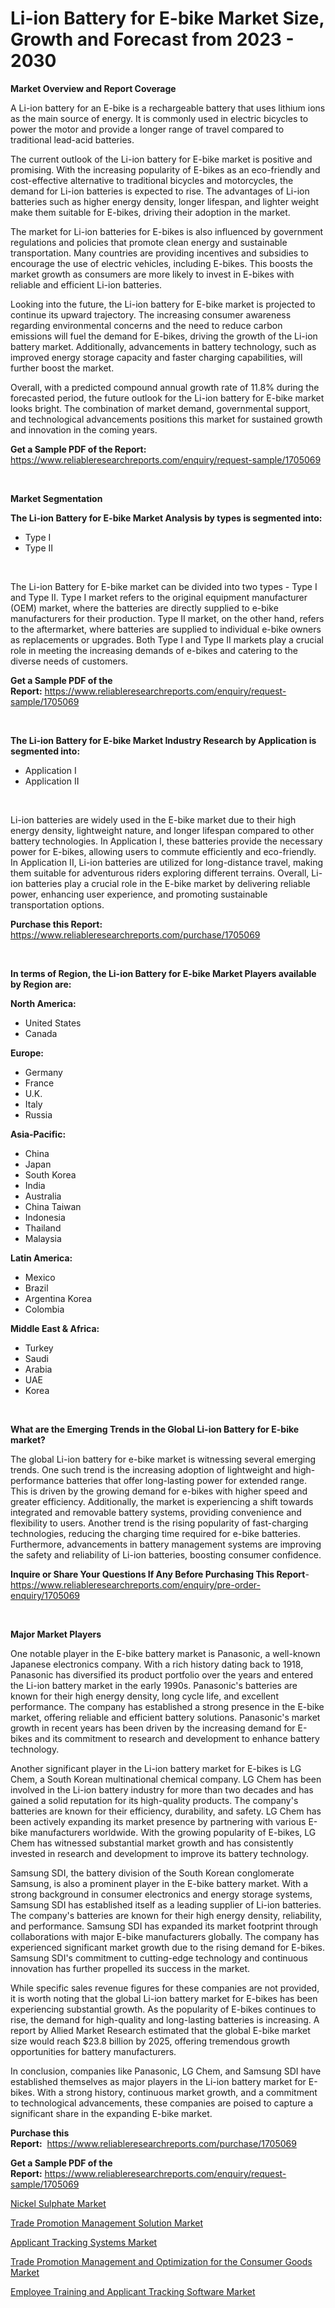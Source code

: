 <p><h1>Li-ion Battery for E-bike Market Size, Growth and Forecast from 2023 - 2030</h1></p><p><strong>Market Overview and Report Coverage</strong></p>
<p><p>A Li-ion battery for an E-bike is a rechargeable battery that uses lithium ions as the main source of energy. It is commonly used in electric bicycles to power the motor and provide a longer range of travel compared to traditional lead-acid batteries.</p><p>The current outlook of the Li-ion battery for E-bike market is positive and promising. With the increasing popularity of E-bikes as an eco-friendly and cost-effective alternative to traditional bicycles and motorcycles, the demand for Li-ion batteries is expected to rise. The advantages of Li-ion batteries such as higher energy density, longer lifespan, and lighter weight make them suitable for E-bikes, driving their adoption in the market.</p><p>The market for Li-ion batteries for E-bikes is also influenced by government regulations and policies that promote clean energy and sustainable transportation. Many countries are providing incentives and subsidies to encourage the use of electric vehicles, including E-bikes. This boosts the market growth as consumers are more likely to invest in E-bikes with reliable and efficient Li-ion batteries.</p><p>Looking into the future, the Li-ion battery for E-bike market is projected to continue its upward trajectory. The increasing consumer awareness regarding environmental concerns and the need to reduce carbon emissions will fuel the demand for E-bikes, driving the growth of the Li-ion battery market. Additionally, advancements in battery technology, such as improved energy storage capacity and faster charging capabilities, will further boost the market.</p><p>Overall, with a predicted compound annual growth rate of 11.8% during the forecasted period, the future outlook for the Li-ion battery for E-bike market looks bright. The combination of market demand, governmental support, and technological advancements positions this market for sustained growth and innovation in the coming years.</p></p>
<p><strong>Get a Sample PDF of the Report:</strong> <a href="https://www.reliableresearchreports.com/enquiry/request-sample/1705069">https://www.reliableresearchreports.com/enquiry/request-sample/1705069</a></p>
<p>&nbsp;</p>
<p><strong>Market Segmentation</strong></p>
<p><strong>The Li-ion Battery for E-bike Market Analysis by types is segmented into:</strong></p>
<p><ul><li>Type I</li><li>Type II</li></ul></p>
<p>&nbsp;</p>
<p><p>The Li-ion Battery for E-bike market can be divided into two types - Type I and Type II. Type I market refers to the original equipment manufacturer (OEM) market, where the batteries are directly supplied to e-bike manufacturers for their production. Type II market, on the other hand, refers to the aftermarket, where batteries are supplied to individual e-bike owners as replacements or upgrades. Both Type I and Type II markets play a crucial role in meeting the increasing demands of e-bikes and catering to the diverse needs of customers.</p></p>
<p><strong>Get a Sample PDF of the Report:</strong>&nbsp;<a href="https://www.reliableresearchreports.com/enquiry/request-sample/1705069">https://www.reliableresearchreports.com/enquiry/request-sample/1705069</a></p>
<p>&nbsp;</p>
<p><strong>The Li-ion Battery for E-bike Market Industry Research by Application is segmented into:</strong></p>
<p><ul><li>Application I</li><li>Application II</li></ul></p>
<p>&nbsp;</p>
<p><p>Li-ion batteries are widely used in the E-bike market due to their high energy density, lightweight nature, and longer lifespan compared to other battery technologies. In Application I, these batteries provide the necessary power for E-bikes, allowing users to commute efficiently and eco-friendly. In Application II, Li-ion batteries are utilized for long-distance travel, making them suitable for adventurous riders exploring different terrains. Overall, Li-ion batteries play a crucial role in the E-bike market by delivering reliable power, enhancing user experience, and promoting sustainable transportation options.</p></p>
<p><strong>Purchase this Report:</strong>&nbsp; <a href="https://www.reliableresearchreports.com/purchase/1705069">https://www.reliableresearchreports.com/purchase/1705069</a></p>
<p>&nbsp;</p>
<p><strong>In terms of Region, the Li-ion Battery for E-bike Market Players available by Region are:</strong></p>
<p>
    <p> <strong> North America: </strong>
        <ul>
            <li>United States</li>
            <li>Canada</li>
        </ul>
        </p> 
    <p> <strong> Europe: </strong>
        <ul>
            <li>Germany</li>
            <li>France</li>
            <li>U.K.</li>
            <li>Italy</li>
            <li>Russia</li>
        </ul>
        </p> 
    <p> <strong> Asia-Pacific: </strong>
        <ul>
            <li>China</li>
            <li>Japan</li>
            <li>South Korea</li>
            <li>India</li>
            <li>Australia</li>
            <li>China Taiwan</li>
            <li>Indonesia</li>
            <li>Thailand</li>
            <li>Malaysia</li>
        </ul>
        </p> 
    <p> <strong> Latin America: </strong>
        <ul>
            <li>Mexico</li>
            <li>Brazil</li>
            <li>Argentina Korea</li>
            <li>Colombia</li>
        </ul>
        </p> 
    <p> <strong> Middle East & Africa: </strong>
        <ul>
            <li>Turkey</li>
            <li>Saudi</li>
            <li>Arabia</li>
            <li>UAE</li>
            <li>Korea</li>
        </ul>
    </p>
    </p>
<p>&nbsp;</p>
<p><strong>What are the Emerging Trends in the Global Li-ion Battery for E-bike market?</strong></p>
<p><p>The global Li-ion battery for e-bike market is witnessing several emerging trends. One such trend is the increasing adoption of lightweight and high-performance batteries that offer long-lasting power for extended range. This is driven by the growing demand for e-bikes with higher speed and greater efficiency. Additionally, the market is experiencing a shift towards integrated and removable battery systems, providing convenience and flexibility to users. Another trend is the rising popularity of fast-charging technologies, reducing the charging time required for e-bike batteries. Furthermore, advancements in battery management systems are improving the safety and reliability of Li-ion batteries, boosting consumer confidence.</p></p>
<p><strong>Inquire or Share Your Questions If Any Before Purchasing This Report</strong>- <a href="https://www.reliableresearchreports.com/enquiry/pre-order-enquiry/1705069">https://www.reliableresearchreports.com/enquiry/pre-order-enquiry/1705069</a></p>
<p>&nbsp;</p>
<p><strong>Major Market Players</strong></p>
<p><p>One notable player in the E-bike battery market is Panasonic, a well-known Japanese electronics company. With a rich history dating back to 1918, Panasonic has diversified its product portfolio over the years and entered the Li-ion battery market in the early 1990s. Panasonic's batteries are known for their high energy density, long cycle life, and excellent performance. The company has established a strong presence in the E-bike market, offering reliable and efficient battery solutions. Panasonic's market growth in recent years has been driven by the increasing demand for E-bikes and its commitment to research and development to enhance battery technology.</p><p>Another significant player in the Li-ion battery market for E-bikes is LG Chem, a South Korean multinational chemical company. LG Chem has been involved in the Li-ion battery industry for more than two decades and has gained a solid reputation for its high-quality products. The company's batteries are known for their efficiency, durability, and safety. LG Chem has been actively expanding its market presence by partnering with various E-bike manufacturers worldwide. With the growing popularity of E-bikes, LG Chem has witnessed substantial market growth and has consistently invested in research and development to improve its battery technology.</p><p>Samsung SDI, the battery division of the South Korean conglomerate Samsung, is also a prominent player in the E-bike battery market. With a strong background in consumer electronics and energy storage systems, Samsung SDI has established itself as a leading supplier of Li-ion batteries. The company's batteries are known for their high energy density, reliability, and performance. Samsung SDI has expanded its market footprint through collaborations with major E-bike manufacturers globally. The company has experienced significant market growth due to the rising demand for E-bikes. Samsung SDI's commitment to cutting-edge technology and continuous innovation has further propelled its success in the market.</p><p>While specific sales revenue figures for these companies are not provided, it is worth noting that the global Li-ion battery market for E-bikes has been experiencing substantial growth. As the popularity of E-bikes continues to rise, the demand for high-quality and long-lasting batteries is increasing. A report by Allied Market Research estimated that the global E-bike market size would reach $23.8 billion by 2025, offering tremendous growth opportunities for battery manufacturers.</p><p>In conclusion, companies like Panasonic, LG Chem, and Samsung SDI have established themselves as major players in the Li-ion battery market for E-bikes. With a strong history, continuous market growth, and a commitment to technological advancements, these companies are poised to capture a significant share in the expanding E-bike market.</p></p>
<p><strong>Purchase this Report:</strong>&nbsp;&nbsp;<a href="https://www.reliableresearchreports.com/purchase/1705069">https://www.reliableresearchreports.com/purchase/1705069</a></p>
<p></p>
<p><strong>Get a Sample PDF of the Report:</strong>&nbsp;<a href="https://www.reliableresearchreports.com/enquiry/request-sample/1705069">https://www.reliableresearchreports.com/enquiry/request-sample/1705069</a></p>
<p><p><a href="https://www.linkedin.com/pulse/nickel-sulphate-market-share-amp-new-trends-analysis-report-v9mle/">Nickel Sulphate Market</a></p><p><a href="https://medium.com/@toneygrimes2023/trade-promotion-management-solution-market-report-reveals-the-latest-trends-and-growth-a941f51ebe77">Trade Promotion Management Solution Market</a></p><p><a href="https://github.com/BryceTownsendr/Market-Research-Report-List-1/blob/main/applicant-tracking-systems-market.md">Applicant Tracking Systems Market</a></p><p><a href="https://medium.com/@maeganbraun/trade-promotion-management-and-optimization-for-the-consumer-goods-market-research-report-its-83ed465c6ff7">Trade Promotion Management and Optimization for the Consumer Goods Market</a></p><p><a href="https://github.com/ChiragRp1/Market-Research-Report-List-1/blob/main/employee-training-and-applicant-tracking-software-market.md">Employee Training and Applicant Tracking Software Market</a></p></p>
